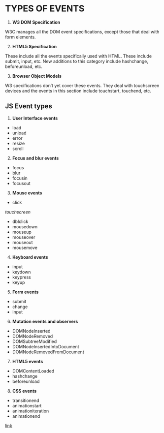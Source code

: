 # TYPES OF EVENTS

1. **W3 DOM Specification**

W3C manages all the DOM event specifications, except those that deal with form elements.

2. **HTML5 Specification**

These include all the events specifically used with HTML. These include submit, input, etc. New additions to this category include hashchange, beforeunload, etc.

3. **Browser Object Models** 

W3 specifications don’t yet cover these events. They deal with touchscreen devices and the events in this section include touchstart, touchend, etc.


## JS Event types

1. **User Interface events**

  - load
  - unload
  - error
  - resize
  - scroll

2. **Focus and blur events**

  - focus
  - blur
  - focusin
  - focusout

3. **Mouse events**

  - click

  *touchscreen*
  - dblclick
  - mousedown
  - mouseup 
  - mouseover
  - mouseout
  - mousemove

4. **Keyboard events**

  - input
  - keydown
  - keypress
  - keyup

5. **Form events**

  - submit
  - change
  - input

6. **Mutation events and observers**

  - DOMNodeInserted
  - DOMNodeRemoved
  - DOMSubtreeModified
  - DOMNodeInsertedIntoDocument
  - DOMNodeRemovedFromDocument

7. **HTML5 events**

  - DOMContentLoaded
  - hashchange
  - beforeunload

8. **CSS events**

  - transitionend
  - animationstart
  - animationiteration
  - animationend


[link](https://data-flair.training/blogs/javascript-event-types/)
